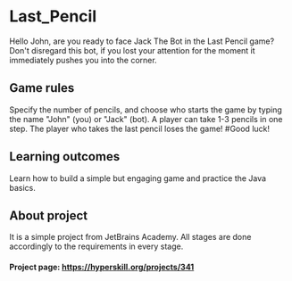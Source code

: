 # Last_Pencil

Hello John, are you ready to face Jack The Bot in the Last Pencil game?
Don't disregard this bot, if you lost your attention for the moment it immediately pushes you into the corner. 

## Game rules

Specify the number of pencils, and choose who starts the game by typing the name "John" (you) or "Jack" (bot).
A player can take 1-3 pencils in one step.
The player who takes the last pencil loses the game!
#Good luck!

## Learning outcomes

Learn how to build a simple but engaging game and practice the Java basics.

## About project

It is a simple project from JetBrains Academy.
All stages are done accordingly to the requirements in every stage.

#### Project page: https://hyperskill.org/projects/341


